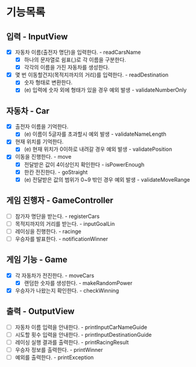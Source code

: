 # 기능목록

## 입력 - InputView
-[x] 자동차 이름(출전자 명단)을 입력한다. - readCarsName
  -[x] 하나의 문자열로 쉼표(,)로 각 이름을 구분한다.
  -[x] 각각의 이름을 가진 자동차를 생성한다.
-[x] 몇 번 이동할건지(목적지까지의 거리)를 입력한다. - readDestination
  -[x] 숫자 형태로 변환한다.
  -[x] (e) 입력에 숫자 외에 형태가 있을 경우 예외 발생 - validateNumberOnly

## 자동차 - Car
-[x] 출전자 이름을 기억한다.
  -[x] (e) 이름이 5글자를 초과할시 예외 발생 - validateNameLength
-[x] 현재 위치를 기억한다.
  -[x] (e) 현재 위치가 0이하로 내려갈 경우 예외 발생 - validatePosition
-[x] 이동을 진행한다. - move
  -[x] 전달받은 값이 4이상인지 확인한다 - isPowerEnough
  -[x] 한칸 전진한다. - goStraight
  -[x] (e) 전달받은 값의 범위가 0~9 밖인 경우 예외 발생 - validateMoveRange

## 게임 진행자 - GameController
-[ ] 참가자 명단을 받는다. - registerCars
-[ ] 목적지까지의 거리를 받는다. - inputGoalLin
-[ ] 레이싱을 진행한다. - racinge
-[ ] 우승자를 발표한다. - notificationWinner

## 게임 기능 - Game
-[x] 각 자동차가 전진한다. - moveCars
  -[x] 랜덤한 숫자를 생성한다. - makeRandomPower
-[x] 우승자가 나왔는지 확인한다. - checkWinning

## 출력 - OutputView
-[ ] 자동차 이름 입력을 안내한다. - printInputCarNameGuide
-[ ] 시도할 횟수 입력을 안내한다. - printInputDestinationGuide
-[ ] 레이싱 실행 결과를 출력한다. - printRacingResult
-[ ] 우승자 정보를 출력한다. - printWinner
-[ ] 예외를 출력한다. - printException
